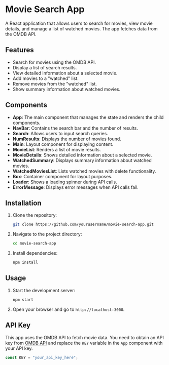 # Movie Search App

A React application that allows users to search for movies, view movie details, and manage a list of watched movies. The app fetches data from the OMDB API.

## Features

- Search for movies using the OMDB API.
- Display a list of search results.
- View detailed information about a selected movie.
- Add movies to a "watched" list.
- Remove movies from the "watched" list.
- Show summary information about watched movies.

## Components

- **App**: The main component that manages the state and renders the child components.
- **NavBar**: Contains the search bar and the number of results.
- **Search**: Allows users to input search queries.
- **NumResults**: Displays the number of movies found.
- **Main**: Layout component for displaying content.
- **MovieList**: Renders a list of movie results.
- **MovieDetails**: Shows detailed information about a selected movie.
- **WatchedSummary**: Displays summary information about watched movies.
- **WatchedMoviesList**: Lists watched movies with delete functionality.
- **Box**: Container component for layout purposes.
- **Loader**: Shows a loading spinner during API calls.
- **ErrorMessage**: Displays error messages when API calls fail.

## Installation

1. Clone the repository:
   ```bash
   git clone https://github.com/yourusername/movie-search-app.git
   ```
2. Navigate to the project directory:
   ```bash
   cd movie-search-app
   ```
3. Install dependencies:
   ```bash
   npm install
   ```

## Usage

1. Start the development server:
   ```bash
   npm start
   ```
2. Open your browser and go to `http://localhost:3000`.

## API Key

This app uses the OMDB API to fetch movie data. You need to obtain an API key from [OMDB API](http://www.omdbapi.com/apikey.aspx) and replace the `KEY` variable in the `App` component with your API key.

```javascript
const KEY = "your_api_key_here";
```
